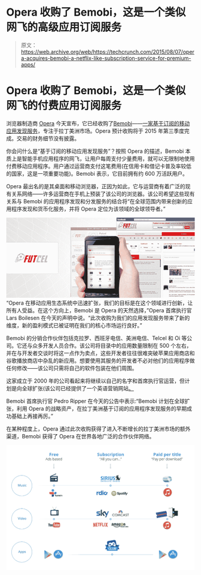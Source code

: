 # Opera 收购了 Bemobi，这是一个类似网飞的高级应用订阅服务

> 原文：<https://web.archive.org/web/https://techcrunch.com/2015/08/07/opera-acquires-bemobi-a-netflix-like-subscription-service-for-premium-apps/>

# Opera 收购了 Bemobi，这是一个类似网飞的付费应用订阅服务

浏览器制造商 [Opera](https://web.archive.org/web/20230324072921/http://opera.com/) 今天宣布，它已经收购了[Bemobi](https://web.archive.org/web/20230324072921/http://www.bemobi.com.br/)——[一家基于订阅的移动应用发现服务](https://web.archive.org/web/20230324072921/http://www.appsclub.com/)，专注于拉丁美洲市场。Opera 预计收购将于 2015 年第三季度完成。交易的财务细节没有披露。

你会问什么是“基于订阅的移动应用发现服务”？按照 Opera 的描述，Bemobi 本质上是智能手机应用程序的网飞，让用户每周支付少量费用，就可以无限制地使用付费移动应用程序。用户通过运营商支付这笔费用(在信用卡和借记卡普及率较低的国家，这是一项重要功能)。Bemobi 表示，它目前拥有约 600 万活跃用户。

Opera 最出名的是其桌面和移动浏览器，正因为如此，它与运营商有着广泛的现有关系网络——许多运营商在手机上预装了该公司的浏览器。该公司希望这些现有关系与 Bemobi 的应用程序发现和分发服务的结合将“在全球范围内带来创新的应用程序发现和货币化服务，并将 Opera 定位为该领域的全球领导者。”

![futcel3](img/8c1b3fc3aac8473efe844f72bffdadb3.png)“Opera 在移动应用生态系统中迅速扩张，我们的目标是在这个领域进行创新，让所有人受益。在这个方向上，Bemobi 是 Opera 的天然选择，”Opera 首席执行官 Lars Boilesen 在今天的声明中说。“此次收购为我们的应用发现服务带来了新的维度，新的盈利模式已被证明在我们的核心市场运行良好。”

Bemobi 的分销合作伙伴包括克拉罗、西班牙电信、美洲电信、Telcel 和 Oi 等公司。它还与众多开发人员合作。该公司将目录中的应用数量限制在 500 个左右，并在与开发者交谈时将这一点作为卖点，这些开发者往往很难突破苹果应用商店和谷歌播放商店中杂乱的新应用。想要使用其服务的开发者不必对他们的应用程序做任何修改——该公司只需将自己的软件包装在他们周围。

这家成立于 2000 年的公司看起来将继续以自己的名字和首席执行官运营，但计划是向全球扩张(该公司已经提供了一个英语营销网站[。](https://web.archive.org/web/20230324072921/http://www.appsclub.com/)

Bemobi 首席执行官 Pedro Ripper 在今天的公告中表示:“Bemobi 计划在全球扩张，利用 Opera 的战略资产，在拉丁美洲基于订阅的应用程序发现服务的早期成功基础上再接再厉。”

在某种程度上，Opera 通过此次收购获得了进入不断增长的拉丁美洲市场的额外渠道，Bemobi 获得了 Opera 在世界各地广泛的合作伙伴网络。

![Apps_Club_-_Apps_Club](img/a84fea298e78b165e57b657ee320aaf3.png)